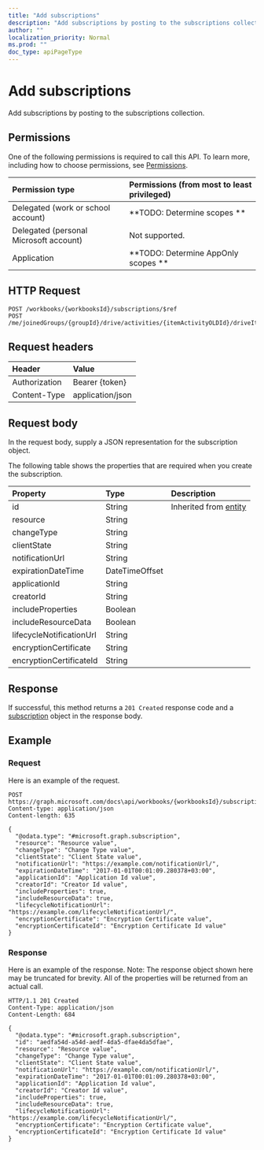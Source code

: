 ```yaml
---
title: "Add subscriptions"
description: "Add subscriptions by posting to the subscriptions collection."
author: ""
localization_priority: Normal
ms.prod: ""
doc_type: apiPageType
---
```


# Add subscriptions

Add subscriptions by posting to the subscriptions collection.

## Permissions
One of the following permissions is required to call this API. To learn more, including how to choose permissions, see [Permissions](/concepts/permissions-reference.md).

|Permission type|Permissions (from most to least privileged)|
|:---|:---|
|Delegated (work or school account)|**TODO: Determine scopes **|
|Delegated (personal Microsoft account)|Not supported.|
|Application|**TODO: Determine AppOnly scopes **|

## HTTP Request
<!-- {
  "blockType": "ignored"
}
-->
``` http
POST /workbooks/{workbooksId}/subscriptions/$ref
POST /me/joinedGroups/{groupId}/drive/activities/{itemActivityOLDId}/driveItem/subscriptions/$ref
```

## Request headers
|Header|Value|
|:---|:---|
|Authorization|Bearer {token}|
|Content-Type|application/json|

## Request body
In the request body, supply a JSON representation for the subscription object.

The following table shows the properties that are required when you create the subscription.

|Property|Type|Description|
|:---|:---|:---|
|id|String| Inherited from [entity](../resources/entity.md)|
|resource|String||
|changeType|String||
|clientState|String||
|notificationUrl|String||
|expirationDateTime|DateTimeOffset||
|applicationId|String||
|creatorId|String||
|includeProperties|Boolean||
|includeResourceData|Boolean||
|lifecycleNotificationUrl|String||
|encryptionCertificate|String||
|encryptionCertificateId|String||



## Response
If successful, this method returns a `201 Created` response code and a [subscription](../resources/subscription.md) object in the response body.

## Example

### Request
Here is an example of the request.
<!-- {
  "blockType": "request",
  "name": "create_subscription_from_subscriptions"
}
-->
``` http
POST https://graph.microsoft.com/docs\api/workbooks/{workbooksId}/subscriptions
Content-type: application/json
Content-length: 635

{
  "@odata.type": "#microsoft.graph.subscription",
  "resource": "Resource value",
  "changeType": "Change Type value",
  "clientState": "Client State value",
  "notificationUrl": "https://example.com/notificationUrl/",
  "expirationDateTime": "2017-01-01T00:01:09.280378+03:00",
  "applicationId": "Application Id value",
  "creatorId": "Creator Id value",
  "includeProperties": true,
  "includeResourceData": true,
  "lifecycleNotificationUrl": "https://example.com/lifecycleNotificationUrl/",
  "encryptionCertificate": "Encryption Certificate value",
  "encryptionCertificateId": "Encryption Certificate Id value"
}
```

### Response
Here is an example of the response. Note: The response object shown here may be truncated for brevity. All of the properties will be returned from an actual call.
<!-- {
  "blockType": "response",
  "truncated": true,
  "@odata.type": "microsoft.graph.subscription"
}
-->
``` http
HTTP/1.1 201 Created
Content-Type: application/json
Content-Length: 684

{
  "@odata.type": "#microsoft.graph.subscription",
  "id": "aedfa54d-a54d-aedf-4da5-dfae4da5dfae",
  "resource": "Resource value",
  "changeType": "Change Type value",
  "clientState": "Client State value",
  "notificationUrl": "https://example.com/notificationUrl/",
  "expirationDateTime": "2017-01-01T00:01:09.280378+03:00",
  "applicationId": "Application Id value",
  "creatorId": "Creator Id value",
  "includeProperties": true,
  "includeResourceData": true,
  "lifecycleNotificationUrl": "https://example.com/lifecycleNotificationUrl/",
  "encryptionCertificate": "Encryption Certificate value",
  "encryptionCertificateId": "Encryption Certificate Id value"
}
```

